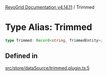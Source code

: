 [RevoGrid Documentation v4.14.11](README.md) / Trimmed

# Type Alias: Trimmed

```ts
type Trimmed: Record<string, TrimmedEntity>;
```

## Defined in

[src/store/dataSource/trimmed.plugin.ts:5](https://github.com/revolist/revogrid/blob/8390153a63782c6f2a806fb42e5983525eb9dc87/src/store/dataSource/trimmed.plugin.ts#L5)

